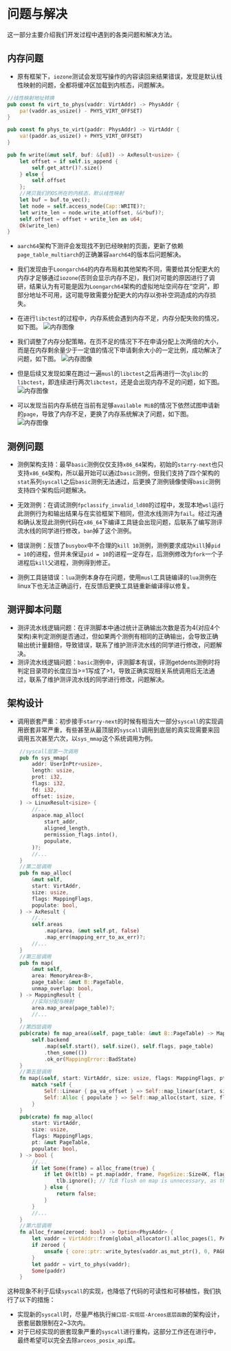 # 问题与解决

这一部分主要介绍我们开发过程中遇到的各类问题和解决方法。


## 内存问题


- 原有框架下，`iozone`测试会发现写操作的内容读回来结果错误，发现是默认线性映射的问题，全都将缓冲区加载到内核态，问题解决。

```rust
//线性映射地址转换
pub const fn virt_to_phys(vaddr: VirtAddr) -> PhysAddr {
    pa!(vaddr.as_usize() - PHYS_VIRT_OFFSET)
}

pub const fn phys_to_virt(paddr: PhysAddr) -> VirtAddr {
    va!(paddr.as_usize() + PHYS_VIRT_OFFSET)
}

pub fn write(&mut self, buf: &[u8]) -> AxResult<usize> {
    let offset = if self.is_append {
        self.get_attr()?.size()
    } else {
        self.offset
    };
    //拷贝我们的OS所在的内核态，默认线性映射
    let buf = buf.to_vec();
    let node = self.access_node(Cap::WRITE)?;
    let write_len = node.write_at(offset, &&*buf)?;
    self.offset = offset + write_len as u64;
    Ok(write_len)
}
```

- `aarch64`架构下测评会发现找不到已经映射的页面，更新了依赖`page_table_multiarch`的正确兼容`aarch64`的版本后问题解决。

- 我们发现由于`Loongarch64`的内存布局和其他架构不同，需要给其分配更大的内存才足够通过`iozone`(否则会显示内存不足)，我们对可能的原因进行了调研，结果认为有可能是因为`Loongarch64`架构的虚拟地址空间存在“空洞”，即部分地址不可用，这可能导致需要分配更大的内存以弥补空洞造成的内存损失。

- 在进行`libctest`的过程中，内存系统会遇到内存不足，内存分配失败的情况，如下图。
![内存图像](../../images/memory_size_plot.png)
- 我们调整了内存分配策略，在页不足的情况下不在申请分配上次两倍的大小，而是在内存剩余量少于一定值的情况下申请剩余大小的一定比例，成功解决了问题，如下图。
![内存图像](../../images/memory_size_plot_new_allocation.png)
- 但是后续又发现如果在跑过一遍`musl`的`libctest`之后再进行一次`glibc`的`libctest`，即连续进行两次`libctest`，还是会出现内存不足的问题，如下图。
![内存图像](../../images/memory_size_plot_double_patch.png)
- 可以发现当前内存系统在当前有足够`available MiB`的情况下依然试图申请新的`page`，导致了内存不足，更换了内存系统解决了问题，如下图。
![内存图像](../../images/memory_size_plot_new_fs.png)

## 测例问题

- 测例架构支持：最早`basic`测例仅仅支持`x86_64`架构，初始的`starry-next`也只支持`x86_64`架构，所以最开始可以通过`basic`测例，但我们支持了四个架构的`stat`系列`syscall`之后`basic`测例无法通过，后更换了测例镜像使得`basic`测例支持四个架构后问题解决。

- 无效测例：在调试测例`fpclassify_invalid_ld80`的过程中，发现本地`wsl`运行此测例行为和输出结果与在实验框架下相同，但流水线测评为`fail`。经过沟通和确认发现此测例代码在`x86_64`下编译工具链会出现问题，后联系了编写测评流水线的同学进行修改，`ban`掉了这个测例。

- 错误测例：反馈了`busybox`中不合理的`kill 10`测例，测例要求成功`kill`掉`pid = 10`的进程，但并未保证`pid = 10`的进程一定存在，后测例修改为`fork`一个子进程后`kill`父进程，测例得到修正。

- 测例工具链错误：`lua`测例本身存在问题，使用`musl`工具链编译的`lua`测例在linux下也无法正确运行，在反馈后更换工具链重新编译得以修复。

## 测评脚本问题
- 测评流水线逻辑问题：在评测脚本中通过统计正确输出次数是否为4(对应4个架构)来判定测例是否通过，但如果两个测例有相同的正确输出，会导致正确输出统计量翻倍，导致错误，联系了维护测评流水线的同学进行修改，问题解决。
- 测评流水线逻辑问题：`basic`测例中，评测脚本有误，评测getdents测例时将判定目录项的长度应当>=1写成了>1，导致正确实现相关系统调用后无法通过，联系了维护测评流水线的同学进行修改，问题解决。

## 架构设计

- 调用嵌套严重：初步接手`starry-next`的时候有相当大一部分`syscall`的实现调用嵌套非常严重，有些甚至从最顶层的`syscall`调用到底层的真实现需要来回调用五次甚至六次，以`sys_mmap`这个系统调用为例。


```rust   
    //syscall层第一次调用
    pub fn sys_mmap(
        addr: UserInPtr<usize>,
        length: usize,
        prot: i32,
        flags: i32,
        fd: i32,
        offset: isize,
    ) -> LinuxResult<isize> {
        //...
        aspace.map_alloc(
            start_addr,
            aligned_length,
            permission_flags.into(),
            populate,
        )?;
        //...
    }
    //第二层调用
    pub fn map_alloc(
        &mut self,
        start: VirtAddr,
        size: usize,
        flags: MappingFlags,
        populate: bool,
    ) -> AxResult {
        //...
        self.areas
            .map(area, &mut self.pt, false)
            .map_err(mapping_err_to_ax_err)?;
        //...
    }
    //第三层调用
    pub fn map(
        &mut self,
        area: MemoryArea<B>,
        page_table: &mut B::PageTable,
        unmap_overlap: bool,
    ) -> MappingResult {
        //实际分配与映射
        area.map_area(page_table)?;
        //...
    }
    //第四层调用
    pub(crate) fn map_area(&self, page_table: &mut B::PageTable) -> MappingResult {
        self.backend
            .map(self.start(), self.size(), self.flags, page_table)
            .then_some(())
            .ok_or(MappingError::BadState)
    }
    //第五层调用
    fn map(&self, start: VirtAddr, size: usize, flags: MappingFlags, pt: &mut PageTable) -> bool {
        match *self {
            Self::Linear { pa_va_offset } => Self::map_linear(start, size, flags, pt, pa_va_offset),
            Self::Alloc { populate } => Self::map_alloc(start, size, flags, pt, populate),
        }
    }
    pub(crate) fn map_alloc(
        start: VirtAddr,
        size: usize,
        flags: MappingFlags,
        pt: &mut PageTable,
        populate: bool,
    ) -> bool {
        //...
        if let Some(frame) = alloc_frame(true) {
            if let Ok(tlb) = pt.map(addr, frame, PageSize::Size4K, flags) {
                tlb.ignore(); // TLB flush on map is unnecessary, as there are no outdated mappings.
            } else {
                return false;
            }
        }
        //...
    }
    //第六层调用
    fn alloc_frame(zeroed: bool) -> Option<PhysAddr> {
        let vaddr = VirtAddr::from(global_allocator().alloc_pages(1, PAGE_SIZE_4K).ok()?);
        if zeroed {
            unsafe { core::ptr::write_bytes(vaddr.as_mut_ptr(), 0, PAGE_SIZE_4K) };
        }
        let paddr = virt_to_phys(vaddr);
        Some(paddr)
    }
```

这种现象不利于后续`syscall`的实现，也降低了代码的可读性和可移植性，我们执行了以下的措施：

- 实现新的`syscall`时，尽量严格执行`接口层-实现层-Arceos底层函数`的架构设计，嵌套层数限制在2~3次内。
- 对于已经实现的嵌套现象严重的`syscall`进行重构，这部分工作还在进行中，最终希望可以完全去除`arceos_posix_api`库。